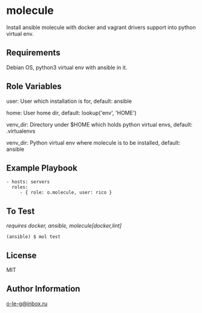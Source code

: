 molecule
=========

Install ansible molecule with docker and vagrant drivers support into python virtual env.

Requirements
------------

Debian OS, python3 virtual env with ansible in it.

Role Variables
--------------

user: User which installation is for, default: ansible

home: User home dir, default: lookup('env', 'HOME')

venv_dir: Directory under $HOME which holds python virtual envs, default: .virtualenvs

venv_dir: Python virtual env where molecule is to be installed, default: ansible

Example Playbook
----------------

    - hosts: servers
      roles:
         - { role: o.molecule, user: rico }

To Test
-------

*requires docker, ansible, molecule[docker,lint]*

```(ansible) $ mol test```

License
-------

MIT

Author Information
------------------

o-le-g@inbox.ru

